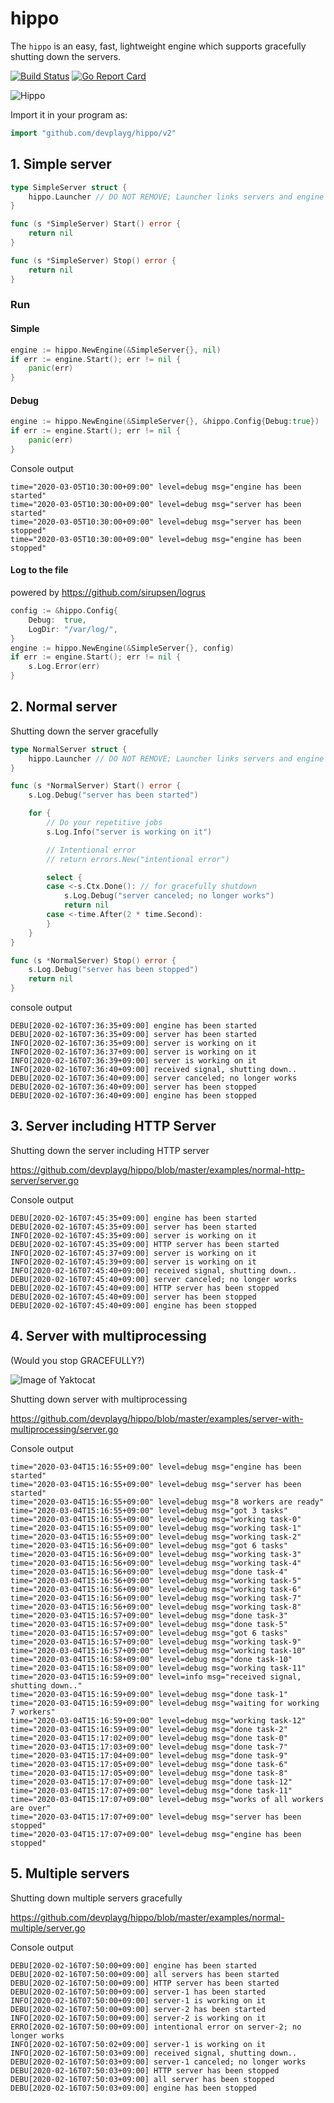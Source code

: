 # hippo

The `hippo` is an easy, fast, lightweight engine which supports gracefully shutting down the servers.

[![Build Status](https://travis-ci.org/devplayg/hippo.svg?branch=master)](https://travis-ci.org/devplayg/hippo)
[![Go Report Card](https://goreportcard.com/badge/github.com/devplayg/hippo)](https://goreportcard.com/report/github.com/devplayg/hippo)

![Hippo](hippo.png)

Import it in your program as:

```go
import "github.com/devplayg/hippo/v2"
```

## 1. Simple server 

```go
type SimpleServer struct {
    hippo.Launcher // DO NOT REMOVE; Launcher links servers and engine each other.
}

func (s *SimpleServer) Start() error {
    return nil
}

func (s *SimpleServer) Stop() error {
    return nil
}
```

### Run

#### Simple

```go
engine := hippo.NewEngine(&SimpleServer{}, nil)
if err := engine.Start(); err != nil {
    panic(err)
}
```

#### Debug

```go
engine := hippo.NewEngine(&SimpleServer{}, &hippo.Config{Debug:true})
if err := engine.Start(); err != nil {
    panic(err)
}
```

Console output

    time="2020-03-05T10:30:00+09:00" level=debug msg="engine has been started"
    time="2020-03-05T10:30:00+09:00" level=debug msg="server has been started"
    time="2020-03-05T10:30:00+09:00" level=debug msg="server has been stopped"
    time="2020-03-05T10:30:00+09:00" level=debug msg="engine has been stopped"


#### Log to the file

powered by https://github.com/sirupsen/logrus

```go
config := &hippo.Config{
    Debug:  true,
    LogDir: "/var/log/",
}
engine := hippo.NewEngine(&SimpleServer{}, config)
if err := engine.Start(); err != nil {
    s.Log.Error(err)
}
```

## 2. Normal server

Shutting down the server gracefully 

```go
type NormalServer struct {
    hippo.Launcher // DO NOT REMOVE; Launcher links servers and engine each other.
}

func (s *NormalServer) Start() error {
    s.Log.Debug("server has been started")

    for {
        // Do your repetitive jobs
        s.Log.Info("server is working on it")

        // Intentional error
        // return errors.New("intentional error")

        select {
        case <-s.Ctx.Done(): // for gracefully shutdown
            s.Log.Debug("server canceled; no longer works")
            return nil
        case <-time.After(2 * time.Second):
        }
    }
}

func (s *NormalServer) Stop() error {
    s.Log.Debug("server has been stopped")
    return nil
}
```

console output

    DEBU[2020-02-16T07:36:35+09:00] engine has been started                      
    DEBU[2020-02-16T07:36:35+09:00] server has been started                      
    INFO[2020-02-16T07:36:35+09:00] server is working on it                      
    INFO[2020-02-16T07:36:37+09:00] server is working on it                      
    INFO[2020-02-16T07:36:39+09:00] server is working on it                      
    INFO[2020-02-16T07:36:40+09:00] received signal, shutting down..             
    DEBU[2020-02-16T07:36:40+09:00] server canceled; no longer works             
    DEBU[2020-02-16T07:36:40+09:00] server has been stopped                      
    DEBU[2020-02-16T07:36:40+09:00] engine has been stopped  
    
    
## 3. Server including HTTP Server

Shutting down the server including HTTP server

https://github.com/devplayg/hippo/blob/master/examples/normal-http-server/server.go

Console output

    DEBU[2020-02-16T07:45:35+09:00] engine has been started                      
    DEBU[2020-02-16T07:45:35+09:00] server has been started                      
    INFO[2020-02-16T07:45:35+09:00] server is working on it                      
    DEBU[2020-02-16T07:45:35+09:00] HTTP server has been started                 
    INFO[2020-02-16T07:45:37+09:00] server is working on it                      
    INFO[2020-02-16T07:45:39+09:00] server is working on it                      
    INFO[2020-02-16T07:45:40+09:00] received signal, shutting down..             
    DEBU[2020-02-16T07:45:40+09:00] server canceled; no longer works             
    DEBU[2020-02-16T07:45:40+09:00] HTTP server has been stopped                 
    DEBU[2020-02-16T07:45:40+09:00] server has been stopped                      
    DEBU[2020-02-16T07:45:40+09:00] engine has been stopped
    
## 4. Server with multiprocessing

(Would you stop GRACEFULLY?)

![Image of Yaktocat](would-you-stop.png)

Shutting down server with multiprocessing

https://github.com/devplayg/hippo/blob/master/examples/server-with-multiprocessing/server.go

Console output

    time="2020-03-04T15:16:55+09:00" level=debug msg="engine has been started"
    time="2020-03-04T15:16:55+09:00" level=debug msg="server has been started"
    time="2020-03-04T15:16:55+09:00" level=debug msg="8 workers are ready"
    time="2020-03-04T15:16:55+09:00" level=debug msg="got 3 tasks"
    time="2020-03-04T15:16:55+09:00" level=debug msg="working task-0"
    time="2020-03-04T15:16:55+09:00" level=debug msg="working task-1"
    time="2020-03-04T15:16:55+09:00" level=debug msg="working task-2"
    time="2020-03-04T15:16:56+09:00" level=debug msg="got 6 tasks"
    time="2020-03-04T15:16:56+09:00" level=debug msg="working task-3"
    time="2020-03-04T15:16:56+09:00" level=debug msg="working task-4"
    time="2020-03-04T15:16:56+09:00" level=debug msg="done task-4"
    time="2020-03-04T15:16:56+09:00" level=debug msg="working task-5"
    time="2020-03-04T15:16:56+09:00" level=debug msg="working task-6"
    time="2020-03-04T15:16:56+09:00" level=debug msg="working task-7"
    time="2020-03-04T15:16:56+09:00" level=debug msg="working task-8"
    time="2020-03-04T15:16:57+09:00" level=debug msg="done task-3"
    time="2020-03-04T15:16:57+09:00" level=debug msg="done task-5"
    time="2020-03-04T15:16:57+09:00" level=debug msg="got 6 tasks"
    time="2020-03-04T15:16:57+09:00" level=debug msg="working task-9"
    time="2020-03-04T15:16:57+09:00" level=debug msg="working task-10"
    time="2020-03-04T15:16:58+09:00" level=debug msg="done task-10"
    time="2020-03-04T15:16:58+09:00" level=debug msg="working task-11"
    time="2020-03-04T15:16:59+09:00" level=info msg="received signal, shutting down.."
    time="2020-03-04T15:16:59+09:00" level=debug msg="done task-1"
    time="2020-03-04T15:16:59+09:00" level=debug msg="waiting for working 7 workers"
    time="2020-03-04T15:16:59+09:00" level=debug msg="working task-12"
    time="2020-03-04T15:16:59+09:00" level=debug msg="done task-2"
    time="2020-03-04T15:17:02+09:00" level=debug msg="done task-0"
    time="2020-03-04T15:17:03+09:00" level=debug msg="done task-7"
    time="2020-03-04T15:17:04+09:00" level=debug msg="done task-9"
    time="2020-03-04T15:17:05+09:00" level=debug msg="done task-6"
    time="2020-03-04T15:17:05+09:00" level=debug msg="done task-8"
    time="2020-03-04T15:17:07+09:00" level=debug msg="done task-12"
    time="2020-03-04T15:17:07+09:00" level=debug msg="done task-11"
    time="2020-03-04T15:17:07+09:00" level=debug msg="works of all workers are over"
    time="2020-03-04T15:17:07+09:00" level=debug msg="server has been stopped"
    time="2020-03-04T15:17:07+09:00" level=debug msg="engine has been stopped"    

## 5. Multiple servers

Shutting down multiple servers gracefully

https://github.com/devplayg/hippo/blob/master/examples/normal-multiple/server.go

Console output

    DEBU[2020-02-16T07:50:00+09:00] engine has been started                      
    DEBU[2020-02-16T07:50:00+09:00] all servers has been started                 
    DEBU[2020-02-16T07:50:00+09:00] HTTP server has been started                 
    DEBU[2020-02-16T07:50:00+09:00] server-1 has been started                    
    INFO[2020-02-16T07:50:00+09:00] server-1 is working on it                    
    DEBU[2020-02-16T07:50:00+09:00] server-2 has been started                    
    INFO[2020-02-16T07:50:00+09:00] server-2 is working on it                    
    ERRO[2020-02-16T07:50:00+09:00] intentional error on server-2; no longer works 
    INFO[2020-02-16T07:50:02+09:00] server-1 is working on it                    
    INFO[2020-02-16T07:50:03+09:00] received signal, shutting down..             
    DEBU[2020-02-16T07:50:03+09:00] server-1 canceled; no longer works           
    DEBU[2020-02-16T07:50:03+09:00] HTTP server has been stopped                 
    DEBU[2020-02-16T07:50:03+09:00] all server has been stopped                  
    DEBU[2020-02-16T07:50:03+09:00] engine has been stopped
